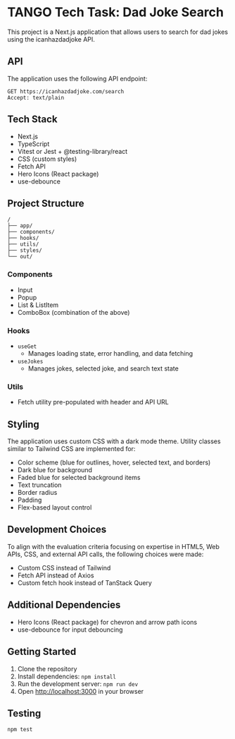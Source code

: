 # TANGO Tech Task: Dad Joke Search

This project is a Next.js application that allows users to search for dad jokes using the icanhazdadjoke API.

## API

The application uses the following API endpoint:

```
GET https://icanhazdadjoke.com/search
Accept: text/plain
```

## Tech Stack

- Next.js
- TypeScript
- Vitest or Jest + @testing-library/react
- CSS (custom styles)
- Fetch API
- Hero Icons (React package)
- use-debounce

## Project Structure

```
/
├── app/
├── components/
├── hooks/
├── utils/
├── styles/
└── out/
```


### Components

- Input
- Popup
- List & ListItem
- ComboBox (combination of the above)

### Hooks

- `useGet`
  - Manages loading state, error handling, and data fetching
- `useJokes`
  - Manages jokes, selected joke, and search text state

### Utils

- Fetch utility pre-populated with header and API URL

## Styling

The application uses custom CSS with a dark mode theme. Utility classes similar to Tailwind CSS are implemented for:

- Color scheme (blue for outlines, hover, selected text, and borders)
- Dark blue for background
- Faded blue for selected background items
- Text truncation
- Border radius
- Padding
- Flex-based layout control

## Development Choices

To align with the evaluation criteria focusing on expertise in HTML5, Web APIs, CSS, and external API calls, the following choices were made:

- Custom CSS instead of Tailwind
- Fetch API instead of Axios
- Custom fetch hook instead of TanStack Query

## Additional Dependencies

- Hero Icons (React package) for chevron and arrow path icons
- use-debounce for input debouncing

## Getting Started

1. Clone the repository
2. Install dependencies: `npm install`
3. Run the development server: `npm run dev`
4. Open [http://localhost:3000](http://localhost:3000) in your browser

## Testing

```
npm test
```
